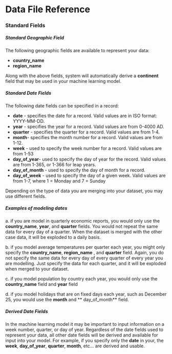 # Data File Reference

### Standard Fields

##### Standard Geographic Field

The following geographic fields are available to represent your data:

* **country_name**
* **region_name**

Along with the above fields, system will automatically derive a **continent** field that may be used in your machine
learning model.

##### Standard Date Fields

The following date fields can be specified in a record:

* **date** - specifies the date for a record. Valid values are in ISO format: YYYY-MM-DD.
* **year** - specifies the year for a record. Valid values are from 0-4000 AD.
* **quarter** - specifies the quarter for a record. Valid values are from 1-4.
* **month**- specifies the month number for a record. Valid values are from 1-12.
* **week** - used to specify the week number for a record. Valid values are from 1-53
* **day_of_year**- used to specify the day of year for the record. Valid values are from 1-365, or 1-366 for leap years.
* **day_of_month** - used to specify the day of month for a record.
* **day_of_week** - used to specify the day of a given week. Valid values are from 1-7, where 1 = Monday and 7 = Sunday

Depending on the type of data you are merging into your dataset, you may use different fields.

##### Examples of modeling dates

a. if you are model in quarterly economic reports, you would only use the **country_name**, **year**, and **quarter**
fields. You would not repeat the same data for every day of a quarter. When the dataset is merged with the other case
data, it will be exploded to a daily basis.

b. if you model average temperatures per quarter each year, you might only specify the **country_name**, **region_name**
, and **quarter** field. Again, you do not specify the same data for every day of every quarter of every year you are
modelling. Just specify the data for each quarter, and it will be exploded when merged to your dataset.

c. if you model population by country each year, you would only use the **country_name** field and **year** field

d. if you model holidays that are on fixed days each year, such as December 25, you would use the **month** and **
day_of_month**
field.

##### Derived Date Fields

In the machine learning model it may be important to input information on a week number, quarter, or day of year.
Regardless of the date fields used to represent your data, all other date fields will be derived and available for input
into your model. For example, if you specify only the **date**
in your, the **week**, **day_of_year**, **quarter**, **month**, etc... are derived and usable.
